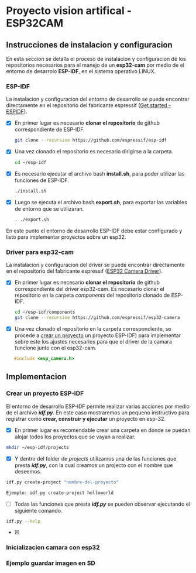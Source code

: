 # Proyecto vision artifical - ESP32CAM

 ## Instrucciones de instalacion y configuracion
 En esta seccion se detalla el proceso de instalacion y configuracion de los repositorios necesarios para el manejo de un **esp32-cam** por medio de el entorno de desarrolo **ESP-IDF**, en el sistema operativo LINUX. 

 ### ESP-IDF
 La instalacion y configuracion del entorno de desarrollo se puede encontrar directamente en el repositorio del fabricante espressif ([Get started - ESPIDF](https://docs.espressif.com/projects/esp-idf/en/latest/esp32/get-started/index.html)).

 - [x] En primer lugar es necesario **clonar el repositorio** de github correspondiente de ESP-IDF.
   ```sh
   git clone --recursive https://github.com/espressif/esp-idf
   ``` 
 - [x] Una vez clonado el repositorio es necesario dirigirse a la carpeta.
   ```sh
   cd ~/esp-idf
   ```
 - [x] Es necesario ejecutar el archivo bash **install.sh**, para poder utilizar las funciones de ESP-IDF.
   ```sh
   ./install.sh
   ``` 
 - [x] Luego se ejecuta el archivo bash **export.sh**, para exportar las variables de entorno que se utilizaran.
   ```sh
   . ./export.sh
   ```
En este punto el entorno de desarrollo ESP-IDF debe estar configurado y listo para implementar proyectos sobre un esp32.


 ### Driver para esp32-cam 
  La instalacion y configuracion del driver se puede encontrar directamente en el repositorio del fabricante espressif ([ESP32 Camera Driver](https://github.com/espressif/esp32-camera)).

 - [x] En primer lugar es necesario **clonar el repositorio** de github correspondiente del driver esp32-cam. Es necesario clonar el repositorio en la carpeta *components* del repositorio clonado de ESP-IDF.
   ```sh
   cd ~/esp-idf/components
   git clone --recursive https://github.com/espressif/esp32-camera
   ``` 
 - [x] Una vez clonado el repositorio en la carpeta correspondiente, se procede a [crear un proyecto](#crear-un-proyecto-esp-idf) un proyecto ESP-IDF) para implementar sobre este los ajustes necesarios para que el driver de la camara funcione junto con el esp32-cam.
 ```c
    #include <esp_camera.h>
 ```

 ## Implementacion
 
 ### Crear un proyecto ESP-IDF
 El entorno de desarrollo ESP-IDF permite realizar varias acciones por medio de el archivo ***idf.py***. En este caso mostraremos un pequeno instructivo para registrar como **crear, construir y ejecutar** un proyecto en esp-32.

 - [x] En primer lugar es recomendable crear una carpeta en donde se puedan alojar todos los proyectos que se vayan a realizar.

 ```sh
 mkdir ~/esp-idf/projects
 ```
 - [x] Y dentro del folder de *projects* utilizamos una de las funciones que presta ***idf.py***, con la cual creamos un projecto con el nombre que deseemos.

 ```sh
 idf.py create-project "nombre-del-proyecto"
 ```
 ```sh
 Ejemplo: idf.py create-project helloworld
 ```
 - [ ] Todas las funciones que presta ***idf.py*** se pueden observar ejecutando el siguiente comando.

 ```sh
 idf.py --help
 ```

 - [x] 

 ### Inicializacion camara con esp32
 ### Ejemplo guardar imagen en SD 


